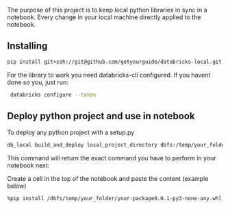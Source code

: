 The purpose of this project is to keep local python libraries in sync in a notebook. 
Every change in your local machine directly applied to the notebook.

## Installing


```sh
pip install git+ssh://git@github.com/getyourguide/databricks-local.git
```


For the library to work you need databricks-cli configured.
If you havent done so you, just run:

```sh
 databricks configure --token
```

## Deploy python project and use in notebook


To deploy any python project with a setup.py

```sh
db_local build_and_deploy local_project_directory dbfs:/temp/your_folder --enable-watch=True
```

This command will return the exact command you have to perform in your notebook next:

Create a cell in the top of the notebook and paste the content (example below)

```sh
%pip install /dbfs/temp/your_folder/your-package0.0.1-py3-none-any.whl  --force-reinstall --no-deps
```



